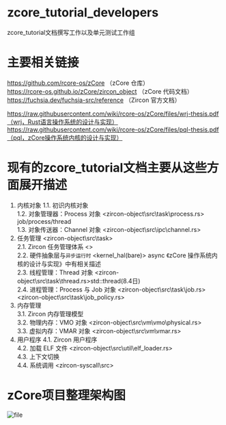 # zcore_tutorial_developers
zcore_tutorial文档撰写工作以及单元测试工作组

# 主要相关链接
https://github.com/rcore-os/zCore （zCore 仓库）  
https://rcore-os.github.io/zCore/zircon_object （zCore 代码文档）  
https://fuchsia.dev/fuchsia-src/reference （Zircon 官方文档）  

https://raw.githubusercontent.com/wiki/rcore-os/zCore/files/wrj-thesis.pdf（wrj，Rust语言操作系统的设计与实现）
https://raw.githubusercontent.com/wiki/rcore-os/zCore/files/pql-thesis.pdf（pql，zCore操作系统内核的设计与实现）

# 现有的zcore_tutorial文档主要从这些方面展开描述

1. 内核对象
1.1. 初识内核对象   
1.2. 对象管理器：Process 对象       <zircon-object\src\task\process.rs>  job/process/thread  
1.3. 对象传送器：Channel 对象       <zircon-object\src\ipc\channel.rs>  
2. 任务管理                         <zircon-object\src\task>  
2.1. Zircon 任务管理体系            <>  
2.2. 硬件抽象层与``异步运行时``      <kernel_hal(bare)> async 《zCore 操作系统内核的设计与实现》中有相关描述  
2.3. 线程管理：Thread 对象          <zircon-object\src\task\thread.rs>std::thread(8.4日)  
2.4. 进程管理：Process 与 Job 对象  <zircon-object\src\task\job.rs>  <zircon-object\src\task\job_policy.rs>  
3. 内存管理  
3.1. Zircon 内存管理模型  
3.2. 物理内存：VMO 对象             <zircon-object\src\vm\vmo\physical.rs>   
3.3. 虚拟内存：VMAR 对象            <zircon-object\src\vm\vmar.rs>  
4. 用户程序
4.1. Zircon 用户程序                
4.2. 加载 ELF 文件                  <zircon-object\src\util\elf_loader.rs>  
4.3. 上下文切换                     
4.4. 系统调用                       <zircon-syscall\src>

# zCore项目整理架构图
![file](http://www.nuanyun.cloud/wp-content/uploads/2020/08/5f2a17fc7d7b3.png)